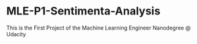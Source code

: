 # MLE-P1-Sentimenta-Analysis
This is the First Project of the Machine Learning Engineer Nanodegree @ Udacity
